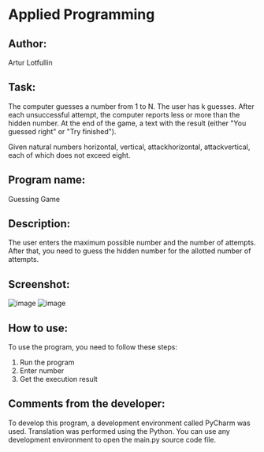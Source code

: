 # Applied Programming 

## Author: 
Artur Lotfullin

## Task:
The computer guesses a number from 1 to N. The user has k guesses. After each unsuccessful attempt, the computer reports less or more than the hidden number. At the end of the game, a text with the result (either "You guessed right" or "Try finished").

Given natural numbers horizontal, vertical, attackhorizontal, attackvertical, each of which does not exceed eight.


## Program name:
Guessing Game

## Description:
The user enters the maximum possible number and the number of attempts. After that, you need to guess the hidden number for the allotted number of attempts.
## Screenshot:
![image](https://sun9-88.userapi.com/impg/9ja-sce0cY7Yvk7XPBYghojY10whr8d0K4GmTg/XpZgBhWO9I4.jpg?size=1246x356&quality=96&sign=1b01abe280d2b79b5c8e658d8efa64e0&type=album)
![image](https://sun9-33.userapi.com/impg/_6Lrud-xIyMifIWcO-ZJmcmnjs169j8mCBiXGw/zSLLWpkigm0.jpg?size=1246x179&quality=96&sign=2403278075c0ecde267f9389031d5aa1&type=album)
## How to use:

To use the program, you need to follow these steps:
1) Run the program
2) Enter number
3) Get the execution result

## Comments from the developer:

To develop this program, a development environment called PyCharm was used.
Translation was performed using the Python. You can use any development environment to open the main.py source code file.